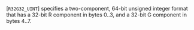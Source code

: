 [`R32G32_UINT`] specifies a two-component, 64-bit unsigned
integer format that has a 32-bit R component in bytes 0..3, and a 32-bit
G component in bytes 4..7.